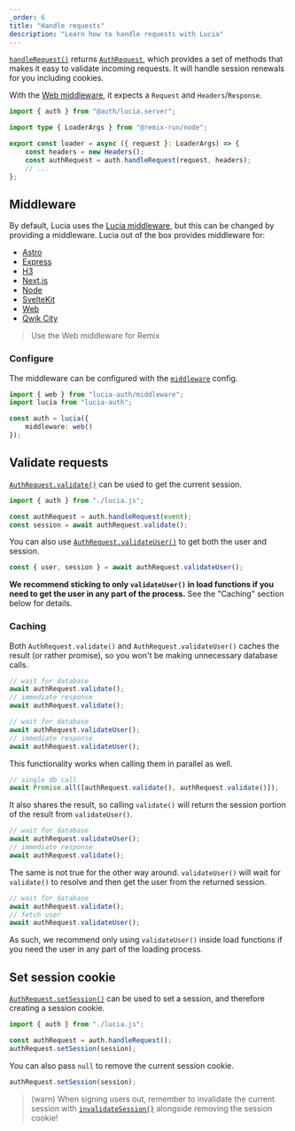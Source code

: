 ```yaml
---
_order: 6
title: "Handle requests"
description: "Learn how to handle requests with Lucia"
---
```


[`handleRequest()`](/reference/lucia-auth/auth#handlerequest) returns [`AuthRequest`](/reference/lucia-auth/authrequest), which provides a set of methods that makes it easy to validate incoming requests. It will handle session renewals for you including cookies.

With the [Web middleware](/reference/lucia-auth/middleware#sveltekit), it expects a `Request` and `Headers`/`Response`.

```ts
import { auth } from "@auth/lucia.server";

import type { LoaderArgs } from "@remix-run/node";

export const loader = async ({ request }: LoaderArgs) => {
	const headers = new Headers();
	const authRequest = auth.handleRequest(request, headers);
	// ...
};
```

## Middleware

By default, Lucia uses the [Lucia middleware](/reference/lucia-auth/middleware#lucia), but this can be changed by providing a middleware. Lucia out of the box provides middleware for:

- [Astro](/reference/lucia-auth/middleware#astro)
- [Express](/reference/lucia-auth/middleware#express)
- [H3](/reference/lucia-auth/middleware#h3)
- [Next.js](/reference/lucia-auth/middleware#nextjs)
- [Node](/reference/lucia-auth/middleware#node)
- [SvelteKit](/reference/lucia-auth/middleware#sveltekit)
- [Web](/reference/lucia-auth/middleware#web)
- [Qwik City](/reference/lucia-auth/middleware#qwik)

> Use the Web middleware for Remix

### Configure

The middleware can be configured with the [`middleware`](/basics/configuration#middleware) config.

```ts
import { web } from "lucia-auth/middleware";
import lucia from "lucia-auth";

const auth = lucia({
	middleware: web()
});
```

## Validate requests

[`AuthRequest.validate()`](/reference/lucia-auth/authrequest#validate) can be used to get the current session.

```ts
import { auth } from "./lucia.js";

const authRequest = auth.handleRequest(event);
const session = await authRequest.validate();
```

You can also use [`AuthRequest.validateUser()`](/reference/lucia-auth/authrequest#validateuser) to get both the user and session.

```ts
const { user, session } = await authRequest.validateUser();
```

**We recommend sticking to only `validateUser()` in load functions if you need to get the user in any part of the process.** See the "Caching" section below for details.

### Caching

Both `AuthRequest.validate()` and `AuthRequest.validateUser()` caches the result (or rather promise), so you won't be making unnecessary database calls.

```ts
// wait for database
await authRequest.validate();
// immediate response
await authRequest.validate();
```

```ts
// wait for database
await authRequest.validateUser();
// immediate response
await authRequest.validateUser();
```

This functionality works when calling them in parallel as well.

```ts
// single db call
await Promise.all([authRequest.validate(), authRequest.validate()]);
```

It also shares the result, so calling `validate()` will return the session portion of the result from `validateUser()`.

```ts
// wait for database
await authRequest.validateUser();
// immediate response
await authRequest.validate();
```

The same is not true for the other way around. `validateUser()` will wait for `validate()` to resolve and then get the user from the returned session.

```ts
// wait for database
await authRequest.validate();
// fetch user
await authRequest.validateUser();
```

As such, we recommend only using `validateUser()` inside load functions if you need the user in any part of the loading process.

## Set session cookie

[`AuthRequest.setSession()`](/reference/lucia-auth/authrequest#validateuser) can be used to set a session, and therefore creating a session cookie.

```ts
import { auth } from "./lucia.js";

const authRequest = auth.handleRequest();
authRequest.setSession(session);
```

You can also pass `null` to remove the current session cookie.

```ts
authRequest.setSession(session);
```

> (warn) When signing users out, remember to invalidate the current session with [`invalidateSession()`](/reference/lucia-auth/auth#invalidatesession) alongside removing the session cookie!
